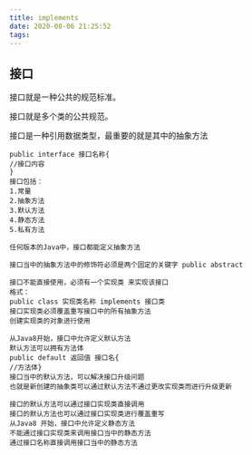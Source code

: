```yaml
---
title: implements
date: 2020-08-06 21:25:52
tags:
---
```

## 接口

接口就是一种公共的规范标准。

接口就是多个类的公共规范。

接口是一种引用数据类型，最重要的就是其中的抽象方法

```$xslt
public interface 接口名称{
//接口内容
}
接口包括：
1.常量
2.抽象方法
3.默认方法
4.静态方法
5.私有方法

任何版本的Java中，接口都能定义抽象方法

```
```$xslt
接口当中的抽象方法中的修饰符必须是两个固定的关键字 public abstract

接口不能直接使用，必须有一个实现类 来实现该接口
格式：
public class 实现类名称 implements 接口类
接口实现类必须覆盖重写接口中的所有抽象方法
创建实现类的对象进行使用 

从Java8开始，接口中允许定义默认方法
默认方法可以拥有方法体
public default 返回值 接口名{
//方法体}
接口当中的默认方法，可以解决接口升级问题
也就是新创建的抽象类可以通过默认方法不通过更改实现类而进行升级更新

接口的默认方法可以通过接口实现类直接调用
接口的默认方法也可以通过接口实现类进行覆盖重写
从Java8 开始，接口中允许定义静态方法
不能通过接口实现类来调用接口当中的静态方法
通过接口名称直接调用接口当中的静态方法
```


